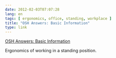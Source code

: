 ```yaml
---
date: 2012-02-03T07:07:28
lang: en
tags: [ ergonomics, office, standing, workplace ]
title: "OSH Answers: Basic Information"
type: link
---
```


[OSH Answers: Basic
Information](http://www.ccohs.ca/oshanswers/ergonomics/standing/standing_basic.html)

Ergonomics of working in a standing position.

